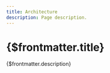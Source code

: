 ```yaml
---
title: Architecture
description: Page description.
---
```


# {$frontmatter.title}

{$frontmatter.description}
